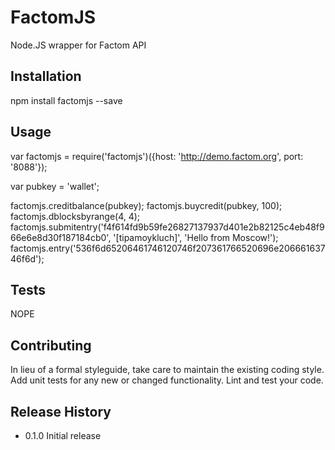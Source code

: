 FactomJS
========


Node.JS wrapper for Factom API

## Installation
 npm install factomjs --save

## Usage

var factomjs = require('factomjs')({host: 'http://demo.factom.org', port: '8088'});

var pubkey = 'wallet';

factomjs.creditbalance(pubkey);
factomjs.buycredit(pubkey, 100);
factomjs.dblocksbyrange(4, 4);
factomjs.submitentry('f4f614fd9b59fe26827137937d401e2b82125c4eb48f966e6e8d30f187184cb0', '[tipamoykluch]', 'Hello from Moscow!');
factomjs.entry('536f6d65206461746120746f207361766520696e20666163746f6d');

## Tests
 
NOPE

## Contributing

In lieu of a formal styleguide, take care to maintain the existing coding style.
Add unit tests for any new or changed functionality. Lint and test your code.

## Release History

* 0.1.0 Initial release
